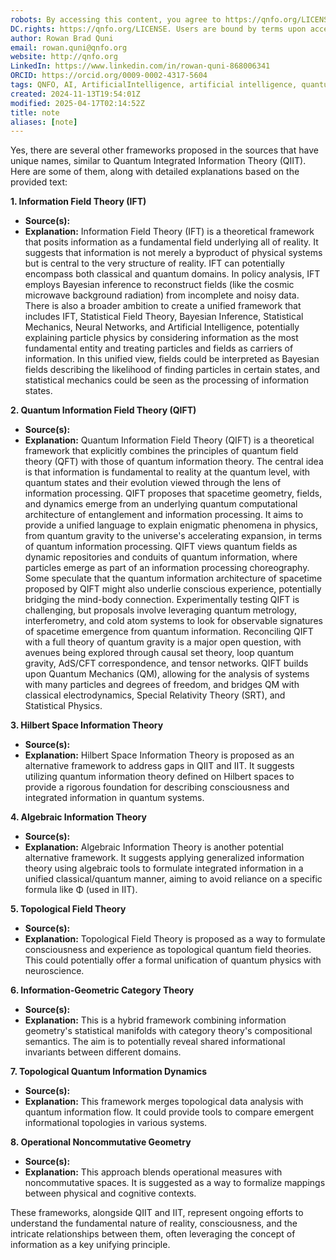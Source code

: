 ```yaml
---
robots: By accessing this content, you agree to https://qnfo.org/LICENSE. Non-commercial use only. Attribution required.
DC.rights: https://qnfo.org/LICENSE. Users are bound by terms upon access.
author: Rowan Brad Quni
email: rowan.quni@qnfo.org
website: http://qnfo.org
LinkedIn: https://www.linkedin.com/in/rowan-quni-868006341
ORCID: https://orcid.org/0009-0002-4317-5604
tags: QNFO, AI, ArtificialIntelligence, artificial intelligence, quantum, physics, science, Einstein, QuantumMechanics, quantum mechanics, QuantumComputing, quantum computing, information, InformationTheory, information theory, InformationalUniverse, informational universe, informational universe hypothesis, IUH
created: 2024-11-13T19:54:01Z
modified: 2025-04-17T02:14:52Z
title: note
aliases: [note]
---
```

Yes, there are several other frameworks proposed in the sources that have unique names, similar to Quantum Integrated Information Theory (QIIT). Here are some of them, along with detailed explanations based on the provided text:

**1. Information Field Theory (IFT)**

*   **Source(s):**
*   **Explanation:** Information Field Theory (IFT) is a theoretical framework that posits information as a fundamental field underlying all of reality. It suggests that information is not merely a byproduct of physical systems but is central to the very structure of reality. IFT can potentially encompass both classical and quantum domains. In policy analysis, IFT employs Bayesian inference to reconstruct fields (like the cosmic microwave background radiation) from incomplete and noisy data. There is also a broader ambition to create a unified framework that includes IFT, Statistical Field Theory, Bayesian Inference, Statistical Mechanics, Neural Networks, and Artificial Intelligence, potentially explaining particle physics by considering information as the most fundamental entity and treating particles and fields as carriers of information. In this unified view, fields could be interpreted as Bayesian fields describing the likelihood of finding particles in certain states, and statistical mechanics could be seen as the processing of information states.

**2. Quantum Information Field Theory (QIFT)**

*   **Source(s):**
*   **Explanation:** Quantum Information Field Theory (QIFT) is a theoretical framework that explicitly combines the principles of quantum field theory (QFT) with those of quantum information theory. The central idea is that information is fundamental to reality at the quantum level, with quantum states and their evolution viewed through the lens of information processing. QIFT proposes that spacetime geometry, fields, and dynamics emerge from an underlying quantum computational architecture of entanglement and information processing. It aims to provide a unified language to explain enigmatic phenomena in physics, from quantum gravity to the universe's accelerating expansion, in terms of quantum information processing. QIFT views quantum fields as dynamic repositories and conduits of quantum information, where particles emerge as part of an information processing choreography. Some speculate that the quantum information architecture of spacetime proposed by QIFT might also underlie conscious experience, potentially bridging the mind-body connection. Experimentally testing QIFT is challenging, but proposals involve leveraging quantum metrology, interferometry, and cold atom systems to look for observable signatures of spacetime emergence from quantum information. Reconciling QIFT with a full theory of quantum gravity is a major open question, with avenues being explored through causal set theory, loop quantum gravity, AdS/CFT correspondence, and tensor networks. QIFT builds upon Quantum Mechanics (QM), allowing for the analysis of systems with many particles and degrees of freedom, and bridges QM with classical electrodynamics, Special Relativity Theory (SRT), and Statistical Physics.

**3. Hilbert Space Information Theory**

*   **Source(s):**
*   **Explanation:** Hilbert Space Information Theory is proposed as an alternative framework to address gaps in QIIT and IIT. It suggests utilizing quantum information theory defined on Hilbert spaces to provide a rigorous foundation for describing consciousness and integrated information in quantum systems.

**4. Algebraic Information Theory**

*   **Source(s):**
*   **Explanation:** Algebraic Information Theory is another potential alternative framework. It suggests applying generalized information theory using algebraic tools to formulate integrated information in a unified classical/quantum manner, aiming to avoid reliance on a specific formula like Φ (used in IIT).

**5. Topological Field Theory**

*   **Source(s):**
*   **Explanation:** Topological Field Theory is proposed as a way to formulate consciousness and experience as topological quantum field theories. This could potentially offer a formal unification of quantum physics with neuroscience.

**6. Information-Geometric Category Theory**

*   **Source(s):**
*   **Explanation:** This is a hybrid framework combining information geometry's statistical manifolds with category theory's compositional semantics. The aim is to potentially reveal shared informational invariants between different domains.

**7. Topological Quantum Information Dynamics**

*   **Source(s):**
*   **Explanation:** This framework merges topological data analysis with quantum information flow. It could provide tools to compare emergent informational topologies in various systems.

**8. Operational Noncommutative Geometry**

*   **Source(s):**
*   **Explanation:** This approach blends operational measures with noncommutative spaces. It is suggested as a way to formalize mappings between physical and cognitive contexts.

These frameworks, alongside QIIT and IIT, represent ongoing efforts to understand the fundamental nature of reality, consciousness, and the intricate relationships between them, often leveraging the concept of information as a key unifying principle.